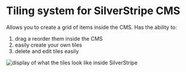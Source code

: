 # Tiling system for SilverStripe CMS

Allows you to create a grid of items inside the CMS. Has the ability to:

1. drag a reorder them inside the CMS
2. easily create your own tiles
3. delete and edit tiles easily

![display of what the tiles look like inside SilverStripe](images/m1.png)

